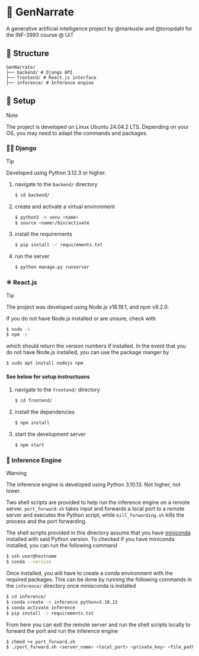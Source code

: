 # 🧠 GenNarrate
A generative artificial intelligence project by @markuslw and @toropdahl for the INF-3993 course @ UiT

## 📁 Structure

```
GenNarrate/
├── backend/ # Django API
├── frontend/ # React.js interface
├── inference/ # Inference engine
```

## 🔧 Setup
> [!NOTE]
>The project is developed on Linux Ubuntu 24.04.2 LTS. Depending on your OS, you may need to adapt the commands and packages.

### 🧑‍💻 Django
> [!TIP]
> Developed using Python 3.12.3 or higher.

1. navigate to the `backend/` directory
    ```bash
    $ cd backend/
    ```
2. create and activate a virtual environment
    ```bash
    $ python3 -m venv <name>
    $ source <name>/bin/activate
    ```
3. install the requirements
    ```bash
    $ pip install -r requirements.txt
    ```
4. run the server
    ```bash
    $ python manage.py runserver
    ```

### ⚛️ React.js
> [!TIP]
> The project was developed using Node.js v18.19.1, and npm v9.2.0.

If you do not have Node.js installed or are unsure,
check with
```bash
$ node -v
$ npm -v
```
which should return the version numbers if installed. In the event that you do not have Node.js installed, you can use the package manger by
```bash
$ sudo apt install nodejs npm
```

#### See below for setup instructuons

1. navigate to the `frontend/` directory
    ```bash
    $ cd frontend/
    ```
2. install the dependencies
    ```bash
    $ npm install
    ```
3. start the development server
    ```bash
    $ npm start
    ```

### 🧠 Inference Engine
> [!WARNING]
> The inference engine is developed using Python 3.10.13. Not higher, not lower.

Two shell scripts are provided to help run the inference engine on a remote server. `port_forward.sh` takes input and forwards a local port to a remote server and executes the Python script, while `kill_forwarding.sh` kills the process and the port forwarding.

The shell scripts provided in this directory assume that you have [miniconda](https://www.anaconda.com/docs/getting-started/miniconda/main) installed with said Python version. To checked if you have miniconda installed, you can run the following command

```bash
$ ssh user@hostname
$ conda --version
```

Once installed, you will have to create a conda environment with the required packages. This can be done by running the following commands in the `inference/` directory once minisconda is installed

```bash
$ cd inference/
$ conda create -n inference python=3.10.13
$ conda activate inference
$ pip install -r requirements.txt
```

From here you can exit the remote server and run the shell scripts locally to forward the port and run the inference engine
```bash
$ chmod +x port_forward.sh
$ ./port_forward.sh <server_name> <local_port> <private_key> <file_path>
```